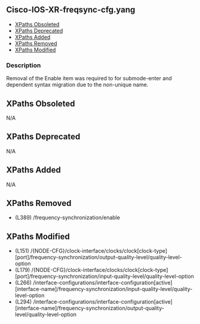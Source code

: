## Cisco-IOS-XR-freqsync-cfg.yang

- [XPaths Obsoleted](#xpaths-obsoleted)
- [XPaths Deprecated](#xpaths-deprecated)
- [XPaths Added](#xpaths-added)
- [XPaths Removed](#xpaths-removed)
- [XPaths Modified](#xpaths-modified)

### Description

Removal of the Enable item was required to for submode-enter and dependent syntax migration due to the non-unique name.

## XPaths Obsoleted

N/A

## XPaths Deprecated

N/A

## XPaths Added

N/A

## XPaths Removed

- (L389)	/frequency-synchronization/enable

## XPaths Modified

- (L151)	/{NODE-CFG}/clock-interface/clocks/clock[clock-type][port]/frequency-synchronization/output-quality-level/quality-level-option
- (L179)	/{NODE-CFG}/clock-interface/clocks/clock[clock-type][port]/frequency-synchronization/input-quality-level/quality-level-option
- (L266)	/interface-configurations/interface-configuration[active][interface-name]/frequency-synchronization/input-quality-level/quality-level-option
- (L294)	/interface-configurations/interface-configuration[active][interface-name]/frequency-synchronization/output-quality-level/quality-level-option

